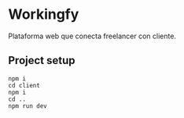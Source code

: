 # Workingfy
Plataforma web que conecta freelancer con cliente.

## Project setup
```
npm i
cd client
npm i
cd ..
npm run dev
```

